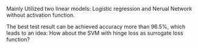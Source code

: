 Mainly Utilized two linear models: Logistic regression and Nerual Network without activation function.

The best test result can be achieved accuracy more than 96.5%, which leads to an idea: How about the SVM with hinge loss as surrogate loss function?

